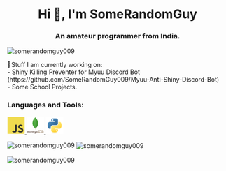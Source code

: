 <h1 align="center">Hi 👋, I'm SomeRandomGuy</h1>
<h3 align="center">An amateur programmer from India.</h3>

<p align="left"> <img src="https://komarev.com/ghpvc/?username=somerandomguy009&label=Profile%20views&color=0e75b6&style=flat" alt="somerandomguy009" /> </p>
🔭Stuff I am currently working on:<br /> 
- Shiny Killing Preventer for Myuu Discord Bot (https://github.com/SomeRandomGuy009/Myuu-Anti-Shiny-Discord-Bot) <br />
- Some School Projects.

<h3 align="left">Languages and Tools:</h3>
<p align="left"> <a href="https://developer.mozilla.org/en-US/docs/Web/JavaScript" target="_blank" rel="noreferrer"> <img src="https://raw.githubusercontent.com/devicons/devicon/master/icons/javascript/javascript-original.svg" alt="javascript" width="40" height="40"/> </a> <a href="https://www.mongodb.com/" target="_blank" rel="noreferrer"> <img src="https://raw.githubusercontent.com/devicons/devicon/master/icons/mongodb/mongodb-original-wordmark.svg" alt="mongodb" width="40" height="40"/> </a> <a href="https://www.python.org" target="_blank" rel="noreferrer"> <img src="https://raw.githubusercontent.com/devicons/devicon/master/icons/python/python-original.svg" alt="python" width="40" height="40"/> </a> </p>

<p><img align="left" src="https://github-readme-stats.vercel.app/api/top-langs?username=somerandomguy009&show_icons=true&locale=en&layout=compact" alt="somerandomguy009" /></p>

<p>&nbsp;<img align="center" src="https://github-readme-stats.vercel.app/api?username=somerandomguy009&show_icons=true&locale=en" alt="somerandomguy009" /></p>

<p><img align="center" src="https://github-readme-streak-stats.herokuapp.com/?user=somerandomguy009&" alt="somerandomguy009" /></p>
